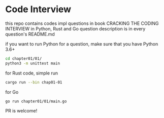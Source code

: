 # Code Interview

this repo contains codes impl questions in book CRACKING THE CODING INTERVIEW in Python, Rust and Go
question description is in every question's README.md

if you want to run Python for a question, make sure that you have Python 3.6+

```bash
cd chapter01/01/
python3 -m unittest main
```

for Rust code, simple run

```bash
cargo run --bin chap01-01
```

for Go

```bash
go run chapter01/01/main.go
```

PR is welcome!
